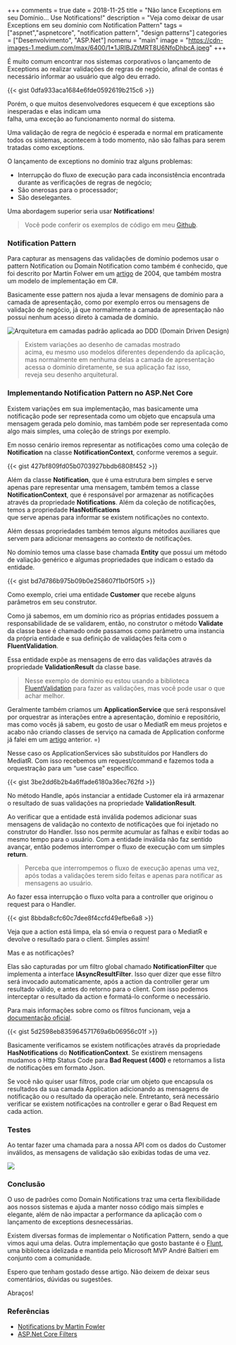 +++
comments = true
date = 2018-11-25
title = "Não lance Exceptions em seu Domínio… Use Notifications!"
description = "Veja como deixar de usar Exceptions em seu domínio com Notification Pattern"
tags = ["aspnet","aspnetcore", "notification pattern", "design patterns"]
categories = ["Desenvolvimento", "ASP.Net"]
nomenu = "main"
image = "https://cdn-images-1.medium.com/max/6400/1*1JRIBJZtMRT8U6NfoDhbcA.jpeg"
+++

É muito comum encontrar nos sistemas corporativos o lançamento de Exceptions ao realizar validações de regras de negócio, afinal de contas é necessário informar ao usuário que algo deu errado.

{{< gist 0dfa933aca1684e6fde0592619b215c6 >}}

Porém, o que muitos desenvolvedores esquecem é que exceptions são inesperadas e elas indicam uma falha, uma exceção ao funcionamento normal do sistema.

Uma validação de regra de negócio é esperada e normal em praticamente todos os sistemas, acontecem à todo momento, não são falhas para serem tratadas como exceptions.

O lançamento de exceptions no domínio traz alguns problemas:

* Interrupção do fluxo de execução para cada inconsistência encontrada durante as verificações de regras de negócio;
* São onerosas para o processador;
* São deselegantes.

Uma abordagem superior seria usar **Notifications**!

>  Você pode conferir os exemplos de código em meu [Github](https://github.com/wellingtonjhn/DemoNotifications).

### Notification Pattern

Para capturar as mensagens das validações de domínio podemos usar o pattern Notification ou Domain Notification como também é conhecido, que foi descrito por Martin Folwer em um [artigo](https://martinfowler.com/eaaDev/Notification.html) de 2004, que também mostra um modelo de implementação em C#.

Basicamente esse pattern nos ajuda a levar mensagens de domínio para a camada de apresentação, como por exemplo erros ou mensagens de validação de negócio, já que normalmente a camada de apresentação não possui nenhum acesso direto à camada de domínio.

![Arquitetura em camadas padrão aplicada ao DDD (Domain Driven Design)](https://cdn-images-1.medium.com/max/2774/0*7KfYRkjst3l6Di1p.jpg)

>  Existem variações ao desenho de camadas mostrado acima, eu mesmo uso modelos diferentes dependendo da aplicação, mas normalmente em nenhuma delas a camada de apresentação acessa o domínio diretamente, se sua aplicação faz isso, reveja seu desenho arquitetural.

### Implementando Notification Pattern no ASP.Net Core

Existem variações em sua implementação, mas basicamente uma notificação pode ser representada como um objeto que encapsula uma mensagem gerada pelo domínio, mas também pode ser representada como algo mais simples, uma coleção de strings por exemplo.

Em nosso cenário iremos representar as notificações como uma coleção de **Notification** na classe **NotificationContext**, conforme veremos a seguir.

{{< gist 427bf809fd05b0703927bbdb6808f452 >}}

Além da classe **Notification**, que é uma estrutura bem simples e serve apenas pare representar uma mensagem, também temos a classe **NotificationContext**, que é responsável por armazenar as notificações através da propriedade **Notifications**. Além da coleção de notificações, temos a propriedade **HasNotifications** que serve apenas para informar se existem notificações no contexto.

Além dessas propriedades também temos alguns métodos auxiliares que servem para adicionar mensagens ao contexto de notificações.

No domínio temos uma classe base chamada **Entity** que possui um método de valiação genérico e algumas propriedades que indicam o estado da entidade.

{{< gist bd7d786b975b09b0e258607f1b0f50f5 >}}

Como exemplo, criei uma entidade **Customer** que recebe alguns parâmetros em seu construtor. 

Como já sabemos, em um domínio rico as próprias entidades possuem a responsabilidade de se validarem, então, no construtor o método **Validate** da classe base é chamado onde passamos como parâmetro uma instancia da própria entidade e sua definição de validações feita com o **FluentValidation**.

Essa entidade expõe as mensagens de erro das validações através da propriedade **ValidationResult** da classe base.

>  Nesse exemplo de domínio eu estou usando a biblioteca [FluentValidation](https://github.com/JeremySkinner/FluentValidation) para fazer as validações, mas você pode usar o que achar melhor.

Geralmente também criamos um **ApplicationService** que será responsável por orquestrar as interações entre a apresentação, domínio e repositório, mas como vocês já sabem, eu gosto de usar o MediatR em meus projetos e acabo não criando classes de serviço na camada de Application conforme já falei em um [artigo](https://medium.com/@wellingotnjhn/mediatr-com-asp-net-core-7b98ba0ca640) anterior. =)

Nesse caso os ApplicationServices são substituídos por Handlers do MediatR. Com isso recebemos um request/command e fazemos toda a orquestração para um “use case" específico.

{{< gist 3be2dd6b2b4a6ffade6180a36ec762fd >}}

No método Handle, após instanciar a entidade Customer ela irá armazenar o resultado de suas validações na propriedade **ValidationResult**.

Ao verificar que a entidade está inválida podemos adicionar suas mensagens de validação no contexto de notificações que foi injetado no construtor do Handler. Isso nos permite acumular as falhas e exibir todas ao mesmo tempo para o usuário. Com a entidade inválida não faz sentido avançar, então podemos interromper o fluxo de execução com um simples **return**.

>  Perceba que interrompemos o fluxo de execução apenas uma vez, após todas a validações terem sido feitas e apenas para notificar as mensagens ao usuário.

Ao fazer essa interrupção o fluxo volta para a controller que originou o request para o Handler.

{{< gist 8bbda8cfc60c7dee8f4ccfd49efbe6a8 >}}

Veja que a action está limpa, ela só envia o request para o MediatR e devolve o resultado para o client. Simples assim!

Mas e as notificações?

Elas são capturadas por um filtro global chamado **NotificationFilter** que implementa a interface **IAsyncResultFilter**. Isso quer dizer que esse filtro será invocado automaticamente, após a action da controller gerar um resultado válido, e antes do retorno para o client. Com isso podemos interceptar o resultado da action e formatá-lo conforme o necessário.

Para mais informações sobre como os filtros funcionam, veja a [documentação oficial](https://docs.microsoft.com/en-us/aspnet/core/mvc/controllers/filters?view=aspnetcore-2.1).

{{< gist 5d2598eb835964571769a6b06956c01f >}}

Basicamente verificamos se existem notificações através da propriedade **HasNotifications** do **NotificationContext**. Se existirem mensagens mudamos o Http Status Code para **Bad Request (400)** e retornamos a lista de notificações em formato Json.

Se você não quiser usar filtros, pode criar um objeto que encapsula os resultados da sua camada Application adicionando as mensagens de notificação ou o resultado da operação nele. Entretanto, será necessário verificar se existem notificações na controller e gerar o Bad Request em cada action.

### Testes

Ao tentar fazer uma chamada para a nossa API com os dados do Customer inválidos, as mensagens de validação são exibidas todas de uma vez.

![](https://cdn-images-1.medium.com/max/2000/1*NDqC7zArtayss-ZNXe2QQg.png)

### Conclusão 

O uso de padrões como Domain Notifications traz uma certa flexibilidade aos nossos sistemas e ajuda a manter nosso código mais simples e elegante, além de não impactar a performance da aplicação com o lançamento de exceptions desnecessárias.

Existem diversas formas de implementar o Notification Pattern, sendo a que vimos aqui uma delas. Outra implementação que gosto bastante é o [Flunt](https://github.com/andrebaltieri/flunt), uma biblioteca idelizada e mantida pelo Microsoft MVP André Baltieri em conjunto com a comunidade.

Espero que tenham gostado desse artigo. Não deixem de deixar seus comentários, dúvidas ou sugestões.

Abraços!

### Referências 

* [Notifications by Martin Fowler](https://martinfowler.com/eaaDev/Notification.html)
* [ASP.Net Core Filters](https://docs.microsoft.com/en-us/aspnet/core/mvc/controllers/filters?view=aspnetcore-2.1)
